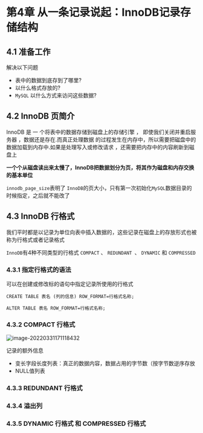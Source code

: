 # 第4章 从一条记录说起：InnoDB记录存储结构

## 4.1 准备工作

解决以下问题

* 表中的数据到底存到了哪里?
* 以什么格式存放的? 
* `MySQL` 以什么方式来访问这些数据?

## 4.2 InnoDB 页简介

InnoDB 是 一 个将表中的数据存储到磁盘上的存储引擎 ， 即使我们关闭并重启服务器 ，数据还是存在.而真正处理数据 的过程发生在内存中，所以需要把磁盘中的数据加载到内存中.如果是处理写入或修改请求 ，还需要把内存中的内容刷新到磁盘上 

**一个个从磁盘读出来太慢了，InnoDB把数据划分为页，将其作为磁盘和内存交换的基本单位**

`innodb_page_size`表明了 `InnoDB`的页大小，只有第一次初始化`MySQL`数据目录的时候指定，之后就不能改了

## 4.3 InnoDB 行格式

我们平时都是以记录为单位向表中插入数据的，这些记录在磁盘上的存放形式也被称为行格式或者记录格式

`InnoDB`有4种不同类型的行格式 `COMPACT` 、 `REDUNDANT `、 `DYNAMIC` 和 `COMPRESSED`

### 4.3.1 指定行格式的语法

可以在创建或修改标的语句中指定记录所使用的行格式

```mysql
CREATE TABLE 表名 (列的信息) ROW_FORMAT=行格式名称;

ALTER TABLE 表名 ROW_FORMAT=行格式名称;
```

### 4.3.2 COMPACT 行格式

![image-20220331171118432](https://s2.loli.net/2022/03/31/IcxHEUaq8ZRv4by.png)

记录的额外信息

* 变长字段长度列表：真正的数据内容，数据占用的字节数（按字节数逆序存放
* NULL值列表

### 4.3.3 REDUNDANT 行格式



### 4.3.4 溢出列



### 4.3.5 DYNAMIC 行格式 和 COMPRESSED 行格式

